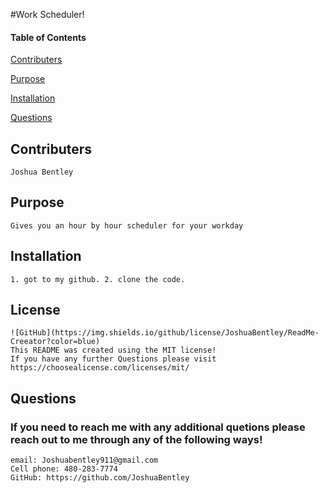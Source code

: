 
#Work Scheduler!



    
#### Table of Contents
[Contributers](#contributers)

[Purpose](#purpose)

[Installation](#installation)

[Questions](#questions)
    
## Contributers
    Joshua Bentley
    
## Purpose 
    Gives you an hour by hour scheduler for your workday
    
## Installation
    1. got to my github. 2. clone the code. 

## License
    ![GitHub](https://img.shields.io/github/license/JoshuaBentley/ReadMe-Creeator?color=blue)
    This README was created using the MIT license!
    If you have any further Questions please visit https://choosealicense.com/licenses/mit/    

## Questions
### If you need to reach me with any additional quetions please reach out to me through any of the following ways!
    email: Joshuabentley911@gmail.com
    Cell phone: 480-283-7774
    GitHub: https://github.com/JoshuaBentley
        
    